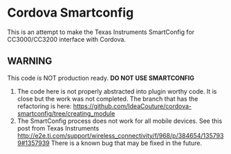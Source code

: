 # Cordova Smartconfig
This is an attempt to make the Texas Instruments SmartConfig for CC3000/CC3200 interface with Cordova.


## WARNING

This code is NOT production ready. **DO NOT USE SMARTCONFIG**

1. The code here is not properly abstracted into plugin worthy code. It is close but the work was not completed. The branch that has the refactoring is here: https://github.com/IdeaCouture/cordova-smartconfig/tree/creating_module
2. The SmartConfig process does not work for all mobile devices. See this post from Texas Instruments http://e2e.ti.com/support/wireless_connectivity/f/968/p/384654/1357939#1357939 There is a known bug that may be fixed in the future.



